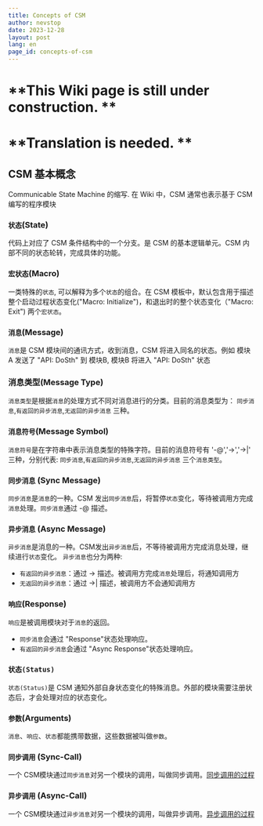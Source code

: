 ```yaml
---
title: Concepts of CSM
author: nevstop
date: 2023-12-28
layout: post
lang: en
page_id: concepts-of-csm
---
```


# \*\*This Wiki page is still under construction. \*\*
# \*\*Translation is needed. \*\*

## CSM 基本概念

Communicable State Machine 的缩写. 在 Wiki 中，CSM 通常也表示基于 CSM 编写的程序模块

### `状态`(State)

代码上对应了 CSM 条件结构中的一个分支。是 CSM 的基本逻辑单元。CSM 内部不同的状态轮转，完成具体的功能。

### `宏状态`(Macro)

一类特殊的`状态`, 可以解释为多个`状态`的组合。在 CSM 模板中，默认包含用于描述整个启动过程状态变化("Macro: Initialize")，和退出时的整个状态变化（"Macro: Exit") 两个`宏状态`。


### `消息`(Message)

`消息`是 CSM 模块间的通讯方式，收到消息，CSM 将进入同名的状态。例如 模块A 发送了 "API: DoSth" 到 模块B, 模块B 将进入 "API: DoSth" 状态

### 消息类型(Message Type)

`消息类型`是根据`消息`的处理方式不同对消息进行的分类。目前的消息类型为： `同步消息`,`有返回的异步消息`,`无返回的异步消息` 三种。

### `消息符号`(Message Symbol)

`消息符号`是在字符串中表示消息类型的特殊字符。目前的消息符号有 '-@','->','->|' 三种，分别代表: `同步消息`,`有返回的异步消息`,`无返回的异步消息` 三个`消息类型`。

### `同步消息` (Sync Message)

`同步消息`是`消息`的一种。CSM 发出`同步消息`后，将暂停`状态`变化，等待被调用方完成`消息`处理。`同步消息`通过 -@ 描述。

### `异步消息` (Async Message)

`异步消息`是消息的一种。CSM发出`异步消息`后，不等待被调用方完成消息处理，继续进行`状态`变化。
`异步消息`也分为两种:

 - `有返回的异步消息`：通过 -> 描述。被调用方完成`消息`处理后，将通知调用方
 - `无返回的异步消息`：通过 ->| 描述，被调用方不会通知调用方

### `响应`(Response)

`响应`是被调用模块对于`消息`的返回。

 - `同步消息`会通过 "Response"状态处理响应。
 - `有返回的异步消息`会通过 "Async Response"状态处理响应。

### `状态(Status)`

`状态(Status)`是 CSM 通知外部自身状态变化的特殊消息。外部的模块需要注册状态后，才会处理对应的状态变化。

### `参数`(Arguments)

`消息`、`响应`、`状态`都能携带数据，这些数据被叫做`参数`。

### `同步调用` (Sync-Call)

一个 CSM模块通过`同步消息`对另一个模块的调用，叫做同步调用。[同步调用的过程](https://github.com/NEVSTOP-LAB/Communicable-State-Machine/wiki/%E5%90%8C%E6%AD%A5%E8%B0%83%E7%94%A8)

### `异步调用` (Async-Call)

一个 CSM模块通过`异步消息`对另一个模块的调用，叫做异步调用。[异步调用的过程](https://github.com/NEVSTOP-LAB/Communicable-State-Machine/wiki/%E5%BC%82%E6%AD%A5%E8%B0%83%E7%94%A8)
